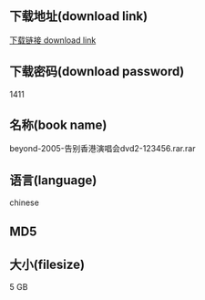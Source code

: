 ## 下载地址(download link)
[下载链接 download link](https://tutu365.netlify.app/?s=beyond-2005-%E5%91%8A%E5%88%AB%E9%A6%99%E6%B8%AF%E6%BC%94%E5%94%B1%E4%BC%9Advd2-123456.rar)

## 下载密码(download password)
1411

## 名称(book name)
beyond-2005-告别香港演唱会dvd2-123456.rar.rar

## 语言(language)
chinese

## MD5


## 大小(filesize)
5 GB

